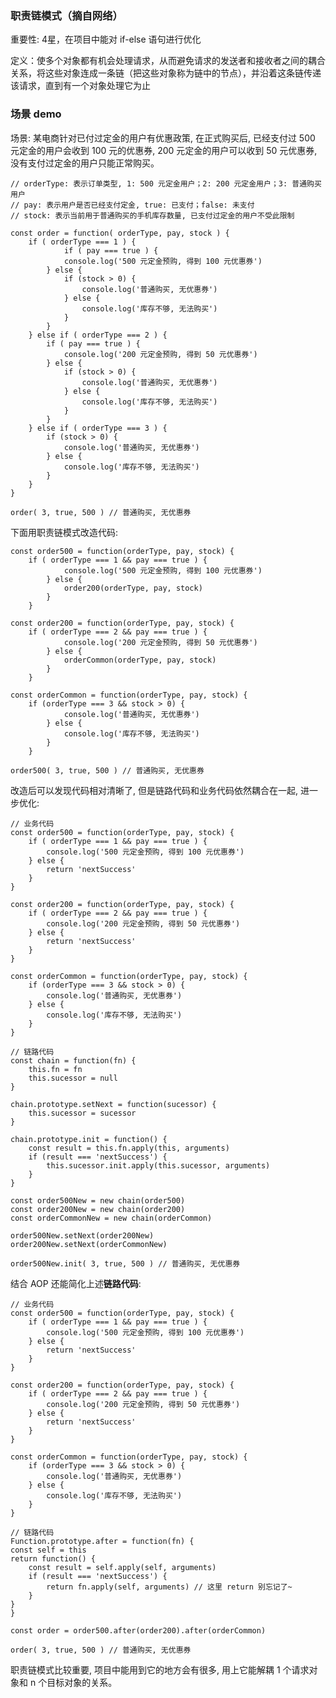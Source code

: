 ### 职责链模式（摘自网络）
重要性: 4星，在项目中能对 if-else 语句进行优化

定义：使多个对象都有机会处理请求，从而避免请求的发送者和接收者之间的耦合关系，将这些对象连成一条链（把这些对象称为链中的节点），并沿着这条链传递该请求，直到有一个对象处理它为止
### 场景 demo
场景: 某电商针对已付过定金的用户有优惠政策, 在正式购买后, 已经支付过 500 元定金的用户会收到 100 元的优惠券, 200 元定金的用户可以收到 50 元优惠券, 没有支付过定金的用户只能正常购买。

    // orderType: 表示订单类型, 1: 500 元定金用户；2: 200 元定金用户；3: 普通购买用户
    // pay: 表示用户是否已经支付定金, true: 已支付；false: 未支付
    // stock: 表示当前用于普通购买的手机库存数量, 已支付过定金的用户不受此限制

    const order = function( orderType, pay, stock ) {
        if ( orderType === 1 ) {
                if ( pay === true ) {
                console.log('500 元定金预购, 得到 100 元优惠券')
            } else {
                if (stock > 0) {
                    console.log('普通购买, 无优惠券')
                } else {
                    console.log('库存不够, 无法购买')
                }
            }
        } else if ( orderType === 2 ) {
            if ( pay === true ) {
                console.log('200 元定金预购, 得到 50 元优惠券')
            } else {
                if (stock > 0) {
                    console.log('普通购买, 无优惠券')
                } else {
                    console.log('库存不够, 无法购买')
                }
            }
        } else if ( orderType === 3 ) {
            if (stock > 0) {
                console.log('普通购买, 无优惠券')
            } else {
                console.log('库存不够, 无法购买')
            }
        }
    }

    order( 3, true, 500 ) // 普通购买, 无优惠券

下面用职责链模式改造代码:

    const order500 = function(orderType, pay, stock) {
        if ( orderType === 1 && pay === true ) {
                console.log('500 元定金预购, 得到 100 元优惠券')
            } else {
                order200(orderType, pay, stock)
            }
        }

    const order200 = function(orderType, pay, stock) {
        if ( orderType === 2 && pay === true ) {
                console.log('200 元定金预购, 得到 50 元优惠券')
            } else {
                orderCommon(orderType, pay, stock)
            }
        }

    const orderCommon = function(orderType, pay, stock) {
        if (orderType === 3 && stock > 0) {
                console.log('普通购买, 无优惠券')
            } else {
                console.log('库存不够, 无法购买')
            }
        }

    order500( 3, true, 500 ) // 普通购买, 无优惠券

改造后可以发现代码相对清晰了, 但是链路代码和业务代码依然耦合在一起, 进一步优化:

    // 业务代码
    const order500 = function(orderType, pay, stock) {
        if ( orderType === 1 && pay === true ) {
            console.log('500 元定金预购, 得到 100 元优惠券')
        } else {
            return 'nextSuccess'
        }
    }

    const order200 = function(orderType, pay, stock) {
        if ( orderType === 2 && pay === true ) {
            console.log('200 元定金预购, 得到 50 元优惠券')
        } else {
            return 'nextSuccess'
        }
    }

    const orderCommon = function(orderType, pay, stock) {
        if (orderType === 3 && stock > 0) {
            console.log('普通购买, 无优惠券')
        } else {
            console.log('库存不够, 无法购买')
        }
    }

    // 链路代码
    const chain = function(fn) {
        this.fn = fn
        this.sucessor = null
    }

    chain.prototype.setNext = function(sucessor) {
        this.sucessor = sucessor
    }

    chain.prototype.init = function() {
        const result = this.fn.apply(this, arguments)
        if (result === 'nextSuccess') {
            this.sucessor.init.apply(this.sucessor, arguments)
        }
    }

    const order500New = new chain(order500)
    const order200New = new chain(order200)
    const orderCommonNew = new chain(orderCommon)

    order500New.setNext(order200New)
    order200New.setNext(orderCommonNew)

    order500New.init( 3, true, 500 ) // 普通购买, 无优惠券

结合 AOP 还能简化上述**链路代码**:

    // 业务代码
    const order500 = function(orderType, pay, stock) {
        if ( orderType === 1 && pay === true ) {
            console.log('500 元定金预购, 得到 100 元优惠券')
        } else {
            return 'nextSuccess'
        }
    }

    const order200 = function(orderType, pay, stock) {
        if ( orderType === 2 && pay === true ) {
            console.log('200 元定金预购, 得到 50 元优惠券')
        } else {
            return 'nextSuccess'
        }
    }

    const orderCommon = function(orderType, pay, stock) {
        if (orderType === 3 && stock > 0) {
            console.log('普通购买, 无优惠券')
        } else {
            console.log('库存不够, 无法购买')
        }
    }

    // 链路代码
    Function.prototype.after = function(fn) {
    const self = this
    return function() {
        const result = self.apply(self, arguments)
        if (result === 'nextSuccess') {
            return fn.apply(self, arguments) // 这里 return 别忘记了~
        }
    }
    }

    const order = order500.after(order200).after(orderCommon)

    order( 3, true, 500 ) // 普通购买, 无优惠券

职责链模式比较重要, 项目中能用到它的地方会有很多, 用上它能解耦 1 个请求对象和 n 个目标对象的关系。
